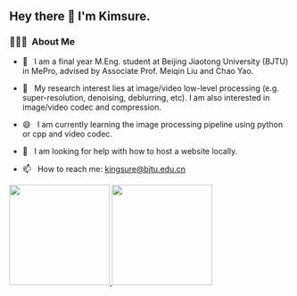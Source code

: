<h2> Hey there 👋  I'm Kimsure.</h2>

<h3> 👨🏻‍💻 &nbsp;About Me </h3>

- 🌱 &nbsp; I am a final year M.Eng. student at Beijing Jiaotong University (BJTU) in MePro, advised by Associate Prof. Meiqin Liu and Chao Yao.

<!-- 🔭 I will be an image processing engineer for VIVO Communication Technology Co. Ltd.. -->

- 🔭 &nbsp; My research interest lies at image/video low-level processing (e.g. super-resolution, denoising, deblurring, etc). I am also interested in image/video codec and compression.

- 😄 &nbsp; I am currently learning the image processing pipeline using python or cpp and video codec.

- 🤔 &nbsp; I am looking for help with how to host a website locally.

- 📫 &nbsp; How to reach me: kingsure@bjtu.edu.cn


<a href="https://github.com/AVS1508">
  <img height="180em" src="https://github-readme-stats.vercel.app/api?username=Kimsure&theme=buefy&show_icons=true" />
  <img height="180em" src="https://github-readme-stats.vercel.app/api/top-langs/?username=Kimsure&theme=buefy&layout=compact" />
</a>



<!--
**Kimsure/Kimsure** is a ✨ _special_ ✨ repository because its `README.md` (this file) appears on your GitHub profile.

Here are some ideas to get you started:

- 🔭 I’m currently working on ...
- 🌱 I’m currently learning ...
- 👯 I’m looking to collaborate on ...
- 🤔 I’m looking for help with ...
- 💬 Ask me about ...
- 📫 How to reach me: ...
- 😄 Pronouns: ...
- ⚡ Fun fact: ...
-->
